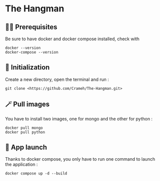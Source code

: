 # The Hangman

## :construction_worker_woman: Prerequisites

Be sure to have docker and docker compose installed, check with

```
docker --version
docker-compose --version
```

## 🌟 Initialization

Create a new directory, open the terminal and run :

```
git clone <https://github.com/Crameh/The-Hangman.git>
```

## 🪄 Pull images

You have to install two images, one for mongo and the other for python :

```
docker pull mongo
docker pull python
```

## 🚀 App launch

Thanks to docker compose, you only have to run one command to launch the application : 

```
docker compose up -d --build
```
